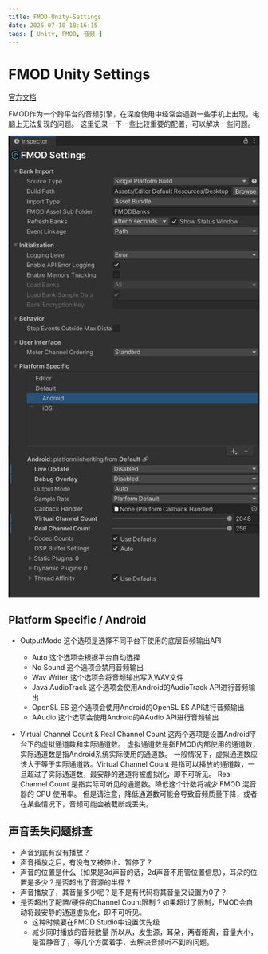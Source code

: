 ```yaml
---
title: FMOD-Unity-Settings
date: 2025-07-10 18:16:15
tags: [ Unity, FMOD, 音频 ]
---
```


# FMOD Unity Settings

[官方文档](https://fmod.com/docs/2.03/unity/settings.html)

FMOD作为一个跨平台的音频引擎，在深度使用中经常会遇到一些手机上出现，电脑上无法复现的问题。
这里记录一下一些比较重要的配置，可以解决一些问题。

![FMOD Settings.png](../img/FMOD%20Settings.png)

## Platform Specific / Android

- OutputMode 这个选项是选择不同平台下使用的底层音频输出API
    - Auto 这个选项会根据平台自动选择
    - No Sound 这个选项会禁用音频输出
    - Wav Writer 这个选项会将音频输出写入WAV文件
    - Java AudioTrack 这个选项会使用Android的AudioTrack API进行音频输出
    - OpenSL ES 这个选项会使用Android的OpenSL ES API进行音频输出
    - AAudio 这个选项会使用Android的AAudio API进行音频输出


- Virtual Channel Count & Real Channel Count 这两个选项是设置Android平台下的虚拟通道数和实际通道数。
  虚拟通道数是指FMOD内部使用的通道数，实际通道数是指Android系统实际使用的通道数。
  一般情况下，虚拟通道数应该大于等于实际通道数。Virtual Channel Count 是指可以播放的通道数，一旦超过了实际通道数，最安静的通道将被虚拟化，即不可听见。
  Real Channel Count 是指实际可听见的通道数。降低这个计数将减少 FMOD 混音器的 CPU 使用率。
  但是请注意，降低通道数可能会导致音频质量下降，或者在某些情况下，音频可能会被截断或丢失。

## 声音丢失问题排查

- 声音到底有没有播放？
- 声音播放之后，有没有又被停止、暂停了？
- 声音的位置是什么（如果是3d声音的话，2d声音不用管位置信息），耳朵的位置是多少？是否超出了音源的半径？
- 声音播放了，其音量多少呢？是不是有代码将其音量又设置为0了？
- 是否超出了配置/硬件的Channel Count限制？如果超过了限制，FMOD会自动将最安静的通道虚拟化，即不可听见。
  - 这种时候要在FMOD Studio中设置优先级 
  - 减少同时播放的音频数量
所以从，发生源，耳朵，两者距离，音量大小，是否静音了，等几个方面着手，去解决音频听不到的问题。